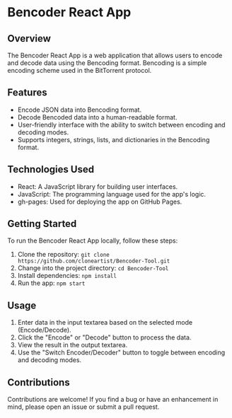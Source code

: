 # Bencoder React App

## Overview

The Bencoder React App is a web application that allows users to encode and decode data using the Bencoding format. Bencoding is a simple encoding scheme used in the BitTorrent protocol.

## Features

- Encode JSON data into Bencoding format.
- Decode Bencoded data into a human-readable format.
- User-friendly interface with the ability to switch between encoding and decoding modes.
- Supports integers, strings, lists, and dictionaries in the Bencoding format.

## Technologies Used

- React: A JavaScript library for building user interfaces.
- JavaScript: The programming language used for the app's logic.
- gh-pages: Used for deploying the app on GitHub Pages.

## Getting Started

To run the Bencoder React App locally, follow these steps:

1. Clone the repository: `git clone https://github.com/cloneartist/Bencoder-Tool.git`
2. Change into the project directory: `cd Bencoder-Tool`
3. Install dependencies: `npm install`
4. Run the app: `npm start`

## Usage

1. Enter data in the input textarea based on the selected mode (Encode/Decode).
2. Click the "Encode" or "Decode" button to process the data.
3. View the result in the output textarea.
4. Use the "Switch Encoder/Decoder" button to toggle between encoding and decoding modes.
<!-- 
## Demo

Check out the live demo on [GitHub Pages](https://cloneartist.github.io/Bencoder-Tool). -->

## Contributions

Contributions are welcome! If you find a bug or have an enhancement in mind, please open an issue or submit a pull request.

<!-- ## License

This project is licensed under the [MIT License](LICENSE). -->
